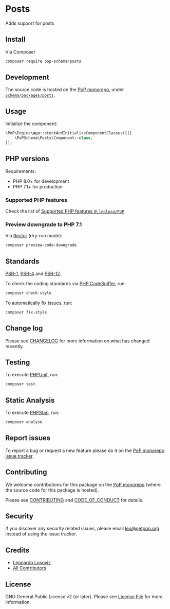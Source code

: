 # Posts

<!--
[![Build Status][ico-travis]][link-travis]
[![Quality Score][ico-code-quality]][link-code-quality]
[![Software License][ico-license]](LICENSE.md)
[![Latest Version on Packagist][ico-version]][link-packagist]
[![Coverage Status][ico-scrutinizer]][link-scrutinizer]
[![Total Downloads][ico-downloads]][link-downloads]
-->

Adds support for posts

## Install

Via Composer

``` bash
composer require pop-schema/posts
```

## Development

The source code is hosted on the [PoP monorepo](https://github.com/leoloso/PoP), under [`Schema/packages/posts`](https://github.com/leoloso/PoP/tree/master/layers/Schema/packages/posts).

## Usage

Initialize the component:

``` php
\PoP\Engine\App::stockAndInitializeComponentClasses([([
    \PoPSchema\Posts\Component::class,
]);
```

## PHP versions

Requirements:

- PHP 8.0+ for development
- PHP 7.1+ for production

### Supported PHP features

Check the list of [Supported PHP features in `leoloso/PoP`](https://github.com/leoloso/PoP/blob/master/docs/supported-php-features.md)

### Preview downgrade to PHP 7.1

Via [Rector](https://github.com/rectorphp/rector) (dry-run mode):

```bash
composer preview-code-downgrade
```

## Standards

[PSR-1](https://www.php-fig.org/psr/psr-1), [PSR-4](https://www.php-fig.org/psr/psr-4) and [PSR-12](https://www.php-fig.org/psr/psr-12).

To check the coding standards via [PHP CodeSniffer](https://github.com/squizlabs/PHP_CodeSniffer), run:

``` bash
composer check-style
```

To automatically fix issues, run:

``` bash
composer fix-style
```

## Change log

Please see [CHANGELOG](CHANGELOG.md) for more information on what has changed recently.

## Testing

To execute [PHPUnit](https://phpunit.de/), run:

``` bash
composer test
```

## Static Analysis

To execute [PHPStan](https://github.com/phpstan/phpstan), run:

``` bash
composer analyse
```

## Report issues

To report a bug or request a new feature please do it on the [PoP monorepo issue tracker](https://github.com/leoloso/PoP/issues).

## Contributing

We welcome contributions for this package on the [PoP monorepo](https://github.com/leoloso/PoP) (where the source code for this package is hosted).

Please see [CONTRIBUTING](CONTRIBUTING.md) and [CODE_OF_CONDUCT](CODE_OF_CONDUCT.md) for details.

## Security

If you discover any security related issues, please email leo@getpop.org instead of using the issue tracker.

## Credits

- [Leonardo Losoviz][link-author]
- [All Contributors][link-contributors]

## License

GNU General Public License v2 (or later). Please see [License File](LICENSE.md) for more information.

[ico-version]: https://img.shields.io/packagist/v/pop-schema/posts.svg?style=flat-square
[ico-license]: https://img.shields.io/badge/license-GPLv2-brightgreen.svg?style=flat-square
[ico-travis]: https://img.shields.io/travis/pop-schema/posts/master.svg?style=flat-square
[ico-scrutinizer]: https://img.shields.io/scrutinizer/coverage/g/pop-schema/posts.svg?style=flat-square
[ico-code-quality]: https://img.shields.io/scrutinizer/g/pop-schema/posts.svg?style=flat-square
[ico-downloads]: https://img.shields.io/packagist/dt/pop-schema/posts.svg?style=flat-square

[link-packagist]: https://packagist.org/packages/pop-schema/posts
[link-travis]: https://travis-ci.org/pop-schema/posts
[link-scrutinizer]: https://scrutinizer-ci.com/g/pop-schema/posts/code-structure
[link-code-quality]: https://scrutinizer-ci.com/g/pop-schema/posts
[link-downloads]: https://packagist.org/packages/pop-schema/posts
[link-author]: https://github.com/leoloso
[link-contributors]: ../../../../../../contributors
